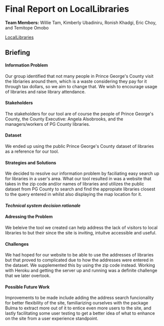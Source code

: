 # Final Report on LocalLibraries
<b>Team Members:</b> Willie Tam, Kimberly Ubadiniru, Ronish Khadgi, Eric Choy, and Temitope Omobo

[LocalLibraries](https://inst377-morning-11.herokuapp.com/index.html)

## Briefing

#### Information Problem
Our group identified that not many people in Prince George's County visit the libriaries around them, which is a waste considering they pay for it through tax dollars, so we aim to change that. We wish to encourage usage of libraries and raise library attendance. 

#### Stakeholders
The stakeholders for our tool are of course the people of Prince George's County, the County Executive: Angela Alsobrooks, and the managers/workers of PG County libraries.

#### Dataset
We ended up using the public Prince George's County dataset of libraries as a reference for our tool.

#### Strategies and Solutions
We decided to resolve our information problem by faciliating easy search up for libraries in a user's area. What our tool resulted in was a website that takes in the zip code and/or names of libraries and utilizes the public dataset from PG County to search and find the appropiate libraries closest to the query entered in whilst also displaying the map location for it. 


#### *Technical system decision rationale*

#### Adressing the Problem
We beleive the tool we created can help address the lack of visitors to local libraries to but their since the site is inviting, intuitve accessible and useful.

#### Challenges 
We had hoped for our website to be able to use the addresses of libraries but that proved to complicated due to how the addresses were entered in the dataset. We supplemented this by using the zip code instead. Working with Heroku and getting the server up and running was a definite challenge that we later overtook. 

#### Possible Future Work
Improvements to be made include adding the address search funcionality for better flexibility of the site, familiarizing ourselves with the package Bulma to extract more out of it to entice even more users to the site, and lastly facilitating some user testing to get a better idea of what to enhance on the site from a user experience standpoint. 
